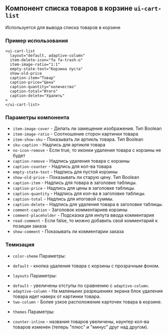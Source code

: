 ## Компонент списка товаров в корзине `ui-cart-list`

Используется для вывода списка товаров в корзине

### Пример использования
```
<ui-cart-list
  layout="default, adaptive-column"
  item-delete-icon="fa fa-trash-o"
  item-image-ratio="1:1"
  empty-state-text="Корзина пуста"
  show-old-price
  caption-item="Товар"
  caption-price="Цена"
  caption-quantity="количество"
  caption-total="Итого"
  caption-delete="Удалить"
>
</ui-cart-list>
```

### Параметры компонента
- `item-image-cover` - Делать ли замещение изображения. Тип Boolean
- `item-image-ratio` - Соотношение сторон картинки товара
- `item-show-sku` - Показывать ли артикль товара. Тип Boolean
- `sku-caption` - Надпись для артикля товара
- `no-icon-remove` - Если true, то иконки удаления товара с корзины не будет
- `caption-remove` - Надпись удаления товара с корзины
- `caption-counter` - Надпись для кол-ва товара
- `empty-state-text` - Надпись для пустой корзины
- `show-old-price` - Показывать ли старую цену. Тип Boolean
- `caption-item` - Надпись для товара в заголовке таблицы.
- `caption-price` - Надпись для цены в заголовке таблицы.
- `caption-quantity` - Надпись для кол-ва в заголовке таблицы.
- `caption-total` - Надпись для итоговой суммы.
- `caption-delete` - Надпись для удаления товара в заголовке таблицы.
- `comment-caption` - Заголовок комментариев корзины
- `comment-placeholder` - Подсказка для инпута ввода комментария
- `read-comment` - Если false, то можно добавить свой комментарий к позиции заказа
- `show-comment` - Показывать ли комментарии заказа

### Темизация
 * `color-sheme` Параметры:
  - `default` - кнопка удаления товара с корзины с прозрачным фоном.
 * `layouts` Параметры:
  - `default` - увеличены отступы по сравнению с `adaptive-column`.
  - `adaptive-column` - На маленьких разрешениях экрана блок удаления товара идет наверх от картинки товара.
  - `two-column`  - Более узкое расположение карточек товара в корзине.
 * `themes` Параметры:
 - `counter-inline` - названия товаров увеличены, каунтер кол-ва товаров изменен (теперь "плюс" и "минус" друг над другом).
